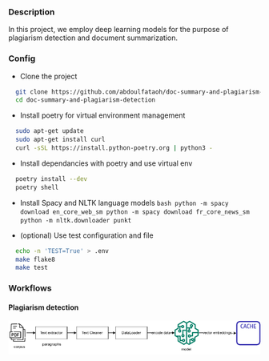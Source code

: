 ### Description
In this project, we employ deep learning models for the purpose of plagiarism detection and document summarization.
### Config

- Clone the project
```bash
  git clone https://github.com/abdoulfataoh/doc-summary-and-plagiarism-detection.git
  cd doc-summary-and-plagiarism-detection
```

- Install poetry for virtual environment management
```bash
  sudo apt-get update
  sudo apt-get install curl
  curl -sSL https://install.python-poetry.org | python3 -
```

- Install dependancies with poetry and use virtual env
```bash
  poetry install --dev
  poetry shell
```

- Install Spacy and NLTK language models
``bash
  python -m spacy download en_core_web_sm
  python -m spacy download fr_core_news_sm
  python -m nltk.downloader punkt
``

- (optional) Use test configuration and file
```bash
  echo -n 'TEST=True' > .env
  make flake8
  make test
```

### Workflows

#### Plagiarism detection
![embeddings](https://github.com/abdoulfataoh/doc-summary-and-plagiarism-detection/blob/main/docs/embeddings.png)
